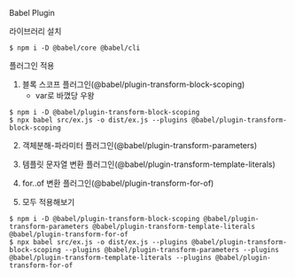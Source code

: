 Babel Plugin

라이브러리 설치
```
$ npm i -D @babel/core @babel/cli
```

플러그인 적용
1. 블록 스코프 플러그인(@babel/plugin-transform-block-scoping)
    - var로 바꼈당 우왕
```
$ npm i -D @babel/plugin-transform-block-scoping
$ npx babel src/ex.js -o dist/ex.js --plugins @babel/plugin-transform-block-scoping
```

2. 객체분해-파라미터 플러그인(@babel/plugin-transform-parameters)
3. 템플릿 문자열 변환 플러그인(@babel/plugin-transform-template-literals)
4. for..of 변환 플러그인(@babel/plugin-transform-for-of)

5. 모두 적용해보기
```
$ npm i -D @babel/plugin-transform-block-scoping @babel/plugin-transform-parameters @babel/plugin-transform-template-literals @babel/plugin-transform-for-of
$ npx babel src/ex.js -o dist/ex.js --plugins @babel/plugin-transform-block-scoping --plugins @babel/plugin-transform-parameters --plugins @babel/plugin-transform-template-literals --plugins @babel/plugin-transform-for-of
```